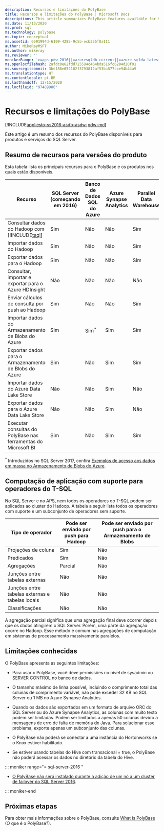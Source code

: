 ```yaml
---
description: Recursos e limitações do PolyBase
title: Recursos e limitações do PolyBase | Microsoft Docs
descriptions: This article summarizes PolyBase features available for SQL Server products and services. It lists T-SQL operators supported for pushdown and known limitations.
ms.date: 11/13/2020
ms.prod: sql
ms.technology: polybase
ms.topic: conceptual
ms.assetid: 6591994d-6109-4285-9c5b-ecb355f8a111
author: MikeRayMSFT
ms.author: mikeray
ms.reviewer: ''
monikerRange: '>=aps-pdw-2016||=azuresqldb-current||=azure-sqldw-latest||>=sql-server-2016||>=sql-server-linux-2017||=azuresqldb-mi-current'
ms.openlocfilehash: 2afdc0e62fdd725584c464bda516fc6284d20f01
ms.sourcegitcommit: 3bd188e652102f3703812af53ba877cce94b44a9
ms.translationtype: HT
ms.contentlocale: pt-BR
ms.lasthandoff: 12/15/2020
ms.locfileid: "97489986"
---
```

# <a name="polybase-features-and-limitations"></a>Recursos e limitações do PolyBase

[!INCLUDE[appliesto-ss2016-asdb-asdw-pdw-md](../../includes/tsql-appliesto-ss2016-all-md.md)]

Este artigo é um resumo dos recursos do PolyBase disponíveis para produtos e serviços do SQL Server.  
  
## <a name="feature-summary-for-product-releases"></a>Resumo de recursos para versões do produto

Esta tabela lista os principais recursos para o PolyBase e os produtos nos quais estão disponíveis.  

|**Recurso** |**SQL Server** (começando em 2016) |**Banco de Dados SQL do Azure** |**Azure Synapse Analytics** |**Parallel Data Warehouse** |
|---------|---------|---------|---------|---------|
|Consultar dados do Hadoop com [!INCLUDE[tsql](../../includes/tsql-md.md)]|Sim|Não|Não|Sim|
|Importar dados do Hadoop|Sim|Não|Não|Sim|
|Exportar dados para o Hadoop  |Sim|Não|Não| Sim|
|Consultar, importar e exportar para o Azure HDInsight |Não|Não|Não|Não
|Enviar cálculos de consulta por push ao Hadoop|Sim|Não|Não|Sim|  
|Importar dados do Armazenamento de Blobs do Azure|Sim|Sim<sup>*</sup>|Sim|Sim|
|Exportar dados para o Armazenamento de Blobs do Azure|Sim|Não|Sim|Sim|  
|Importar dados do Azure Data Lake Store|Não|Não|Sim|Não|
|Exportar dados para o Azure Data Lake Store|Não|Não|Sim|Não|
|Executar consultas do PolyBase nas ferramentas do Microsoft BI|Sim|Não|Sim|Sim|

<sup>*</sup> Introduzidos no SQL Server 2017, confira [Exemplos de acesso aos dados em massa no Armazenamento de Blobs do Azure](../import-export/examples-of-bulk-access-to-data-in-azure-blob-storage.md).


## <a name="pushdown-computation-supported-by-t-sql-operators"></a>Computação de aplicação com suporte para operadores do T-SQL

No SQL Server e no APS, nem todos os operadores do T-SQL podem ser aplicados ao cluster do Hadoop. A tabela a seguir lista todos os operadores com suporte e um subconjunto de operadores sem suporte.

|**Tipo de operador** |**Pode ser enviado por push para Hadoop** |**Pode ser enviado por push para o Armazenamento de Blobs** |
|---------|---------|---------|
|Projeções de coluna|Sim|Não|
|Predicados|Sim|Não|
|Agregações|Parcial|Não|
|Junções entre tabelas externas|Não|Não|
|Junções entre tabelas externas e tabelas locais|Não|Não|
|Classificações|Não|Não|

A agregação parcial significa que uma agregação final deve ocorrer depois que os dados atingirem o SQL Server. Porém, uma parte da agregação ocorre no Hadoop. Esse método é comum nas agregações de computação em sistemas de processamento massivamente paralelos.  

## <a name="known-limitations"></a>Limitações conhecidas

O PolyBase apresenta as seguintes limitações:

- Para usar o PolyBase, você deve permissões no nível de sysadmin ou SERVER CONTROL no banco de dados.

- O tamanho máximo de linha possível, incluindo o comprimento total das colunas de comprimento variável, não pode exceder 32 KB no SQL Server ou 1 MB no Azure Synapse Analytics.

- Quando os dados são exportados em um formato de arquivo ORC do SQL Server ou do Azure Synapse Analytics, as colunas com muito texto podem ser limitadas. Podem ser limitados a apenas 50 colunas devido a mensagens de erro de falta de memória do Java. Para solucionar esse problema, exporte apenas um subconjunto das colunas.

- O PolyBase não poderá se conectar a uma instância do Hortonworks se o Knox estiver habilitado.

- Se estiver usando tabelas do Hive com transacional = true, o PolyBase não poderá acessar os dados no diretório da tabela do Hive.

<!--SQL Server 2016-->
::: moniker range="= sql-server-2016 "

- [O PolyBase não será instalado durante a adição de um nó a um cluster de failover do SQL Server 2016](https://support.microsoft.com/help/3173087/fix-polybase-feature-doesn-t-install-when-you-add-a-node-to-a-sql-server-2016-failover-cluster).

::: moniker-end

## <a name="next-steps"></a>Próximas etapas

Para obter mais informações sobre o PolyBase, consulte [What is PolyBase](polybase-guide.md) (O que é o PolyBase?).
